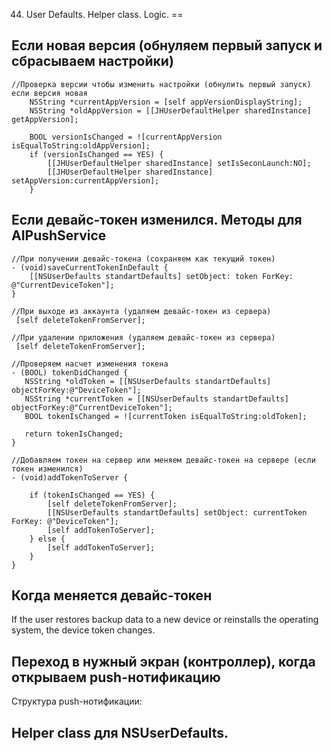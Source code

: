 44. User Defaults. Helper class. Logic.
==

## Если новая версия (обнуляем первый запуск и сбрасываем настройки)

```objc
//Проверка версии чтобы изменить настройки (обнулить первый запуск) если версия новая
    NSString *currentAppVersion = [self appVersionDisplayString];
    NSString *oldAppVersion = [[JHUserDefaultHelper sharedInstance] getAppVersion];

    BOOL versionIsChanged = ![currentAppVersion isEqualToString:oldAppVersion];
    if (versionIsChanged == YES) {
        [[JHUserDefaultHelper sharedInstance] setIsSeconLaunch:NO];
        [[JHUserDefaultHelper sharedInstance] setAppVersion:currentAppVersion];
    }
```

## Если девайс-токен изменился. Методы для AIPushService

```objc
//При получении девайс-токена (сохраняем как текущий токен)
- (void)saveCurrentTokenInDefault {
    [[NSUserDefaults standartDefaults] setObject: token ForKey: @"CurrentDeviceToken"];
}
 
//При выходе из аккаунта (удаляем девайс-токен из сервера)
 [self deleteTokenFromServer];
 
//При удалении приложения (удаляем девайс-токен из сервера)
 [self deleteTokenFromServer];

//Проверяем насчет изменения токена
- (BOOL) tokenDidChanged {
   NSString *oldToken = [[NSUserDefaults standartDefaults] objectForKey:@"DeviceToken"];
   NSString *currentToken = [[NSUserDefaults standartDefaults] objectForKey:@"CurrentDeviceToken"];
   BOOL tokenIsChanged = ![currentToken isEqualToString:oldToken];
   
   return tokenIsChanged;
}
   
//Добавляем токен на сервер или меняем девайс-токен на сервере (если токен изменился)
- (void)addTokenToServer {
    
    if (tokenIsChanged == YES) {
        [self deleteTokenFromServer];
        [[NSUserDefaults standartDefaults] setObject: currentToken ForKey: @"DeviceToken"];
        [self addTokenToServer];
    } else {
        [self addTokenToServer];
    }
}
```

## Когда меняется девайс-токен

If the user restores backup data to a new device or reinstalls the operating system, the device token changes.

## Переход в нужный экран (контроллер), когда открываем push-нотификацию

Структура push-нотификации:

## Helper class для NSUserDefaults.







